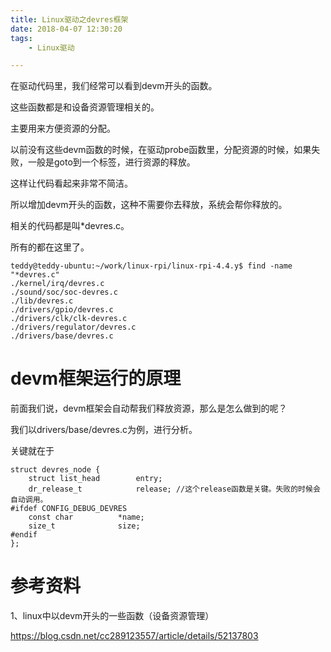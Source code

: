 ```yaml
---
title: Linux驱动之devres框架
date: 2018-04-07 12:30:20
tags:
	- Linux驱动

---
```




在驱动代码里，我们经常可以看到devm开头的函数。

这些函数都是和设备资源管理相关的。

主要用来方便资源的分配。

以前没有这些devm函数的时候，在驱动probe函数里，分配资源的时候，如果失败，一般是goto到一个标签，进行资源的释放。

这样让代码看起来非常不简洁。

所以增加devm开头的函数，这种不需要你去释放，系统会帮你释放的。

相关的代码都是叫*devres.c。

所有的都在这里了。

```
teddy@teddy-ubuntu:~/work/linux-rpi/linux-rpi-4.4.y$ find -name "*devres.c"
./kernel/irq/devres.c
./sound/soc/soc-devres.c
./lib/devres.c
./drivers/gpio/devres.c
./drivers/clk/clk-devres.c
./drivers/regulator/devres.c
./drivers/base/devres.c
```

# devm框架运行的原理

前面我们说，devm框架会自动帮我们释放资源，那么是怎么做到的呢？

我们以drivers/base/devres.c为例，进行分析。



关键就在于

```
struct devres_node {
	struct list_head		entry;
	dr_release_t			release; //这个release函数是关键。失败的时候会自动调用。
#ifdef CONFIG_DEBUG_DEVRES
	const char			*name;
	size_t				size;
#endif
};
```



# 参考资料

1、linux中以devm开头的一些函数（设备资源管理）

https://blog.csdn.net/cc289123557/article/details/52137803